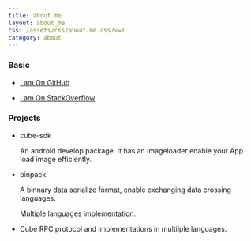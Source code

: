 ```yaml
---
title: about me
layout: about_me
css: /assets/css/about-me.css?v=1
category: about
---
```


### Basic

* [I am On GitHub](https://github.com/liaohuqiu) 

* [I am On StackOverflow](http://stackoverflow.com/users/2446397/) 

### Projects

*  cube-sdk

    An android develop package. It has an Imageloader enable your App load image efficiently.

*  binpack

    A binnary data serialize format, enable exchanging data crossing languages.

    Multiple languages implementation.

*  Cube RPC protocol and implementations in multilple languages.


<!---
<h2>hobbies</h2>

<div class='about-me'>
    <div class='row'>
        <div class='span3 pic'>
            <p>I like this:</p>
            <img src='http://cimage.sinaapp.com/img/org/32/63/3/44/64/srain-skating.jpg' class="img-rounded cimage"/>
        </div>

        <div class='span3 pic'>
            <p>And this.</p>
            <img src='http://cimage.sinaapp.com/img/org/34/39/69/81/44/srain-with-helmet.jpg' class="img-rounded cimage"/>
        </div>
    </div>

    <p>A video, I was playing slalom skating:</p>

    <embed src="http://player.youku.com/player.php/sid/XMzg0Mjc3ODg=/v.swf" allowFullScreen="true" quality="high" width="480" height="400" align="middle" allowScriptAccess="always" type="application/x-shockwave-flash"></embed>

</div>

-->
